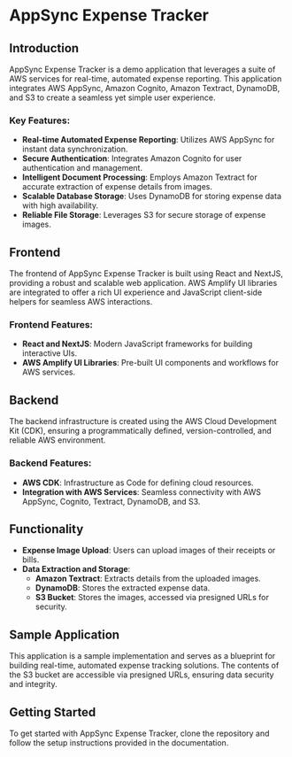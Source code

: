# AppSync Expense Tracker

## Introduction

AppSync Expense Tracker is a demo application that leverages a suite of AWS services for real-time, automated expense reporting. This application integrates AWS AppSync, Amazon Cognito, Amazon Textract, DynamoDB, and S3 to create a seamless yet simple user experience.

### Key Features:

- **Real-time Automated Expense Reporting**: Utilizes AWS AppSync for instant data synchronization.
- **Secure Authentication**: Integrates Amazon Cognito for user authentication and management.
- **Intelligent Document Processing**: Employs Amazon Textract for accurate extraction of expense details from images.
- **Scalable Database Storage**: Uses DynamoDB for storing expense data with high availability.
- **Reliable File Storage**: Leverages S3 for secure storage of expense images.

## Frontend

The frontend of AppSync Expense Tracker is built using React and NextJS, providing a robust and scalable web application. AWS Amplify UI libraries are integrated to offer a rich UI experience and JavaScript client-side helpers for seamless AWS interactions.

### Frontend Features:

- **React and NextJS**: Modern JavaScript frameworks for building interactive UIs.
- **AWS Amplify UI Libraries**: Pre-built UI components and workflows for AWS services.

## Backend

The backend infrastructure is created using the AWS Cloud Development Kit (CDK), ensuring a programmatically defined, version-controlled, and reliable AWS environment.

### Backend Features:

- **AWS CDK**: Infrastructure as Code for defining cloud resources.
- **Integration with AWS Services**: Seamless connectivity with AWS AppSync, Cognito, Textract, DynamoDB, and S3.

## Functionality

- **Expense Image Upload**: Users can upload images of their receipts or bills.
- **Data Extraction and Storage**:
  - **Amazon Textract**: Extracts details from the uploaded images.
  - **DynamoDB**: Stores the extracted expense data.
  - **S3 Bucket**: Stores the images, accessed via presigned URLs for security.

## Sample Application

This application is a sample implementation and serves as a blueprint for building real-time, automated expense tracking solutions. The contents of the S3 bucket are accessible via presigned URLs, ensuring data security and integrity.

## Getting Started

To get started with AppSync Expense Tracker, clone the repository and follow the setup instructions provided in the documentation.
